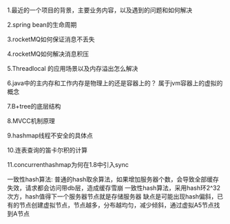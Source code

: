 1.最近的一个项目的背景，主要业务内容，以及遇到的问题和如何解决

2.spring bean的生命周期

3.rocketMQ如何保证消息不丢失

4.rocketMQ如何解决消息积压

5.Threadlocal 的应用场景以及内存溢出怎么解决

6.java中的主内存和工作内存是物理上的还是容器上的？
属于jvm容器上的虚拟的概念

7.B+tree的底层结构

8.MVCC机制原理

9.hashmap线程不安全的具体点

10.连表查询的笛卡尔积的计算

11.concurrenthashmap为何在1.8中引入sync


一致性hash算法:
普通的hash取余算法，如果增加服务器个数，会导致全部缓存失效，请求都会访问带db层，造成缓存雪崩
一致性hash算法，采用hash环2^32次方，hash值得下一个服务器节点就是存储服务器
缺点是可能出现hash偏斜，已有的节点创建虚拟节点，节点越多，分布越均匀，减少倾斜，通过虚拟A5节点找到A节点